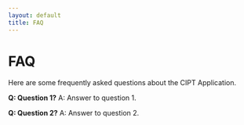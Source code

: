 ```yaml
---
layout: default
title: FAQ
---
```

# FAQ

Here are some frequently asked questions about the CIPT Application.

**Q: Question 1?**
A: Answer to question 1.

**Q: Question 2?**
A: Answer to question 2.
